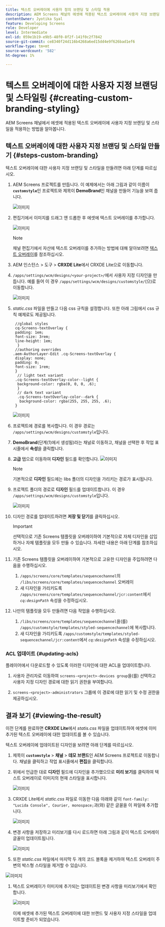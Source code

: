 ```yaml
---
title: 텍스트 오버레이에 사용자 정의 브랜딩 및 스타일 적용
description: AEM Screens 채널의 에셋에 적용된 텍스트 오버레이에 사용자 지정 브랜딩 및 스타일을 적용하는 방법에 대해 알아봅니다.
contentOwner: Jyotika Syal
feature: Developing Screens
role: Developer
level: Intermediate
exl-id: 059e1b19-e9b5-48f0-8f2f-141f0c2f7842
source-git-commit: ce8340f24d116b4268a6ed15dd4e9f626bad1ef6
workflow-type: tm+mt
source-wordcount: '582'
ht-degree: 1%

---
```


# 텍스트 오버레이에 대한 사용자 지정 브랜딩 및 스타일링 {#creating-custom-branding-styling}

AEM Screens 채널에서 에셋에 적용된 텍스트 오버레이에 사용자 지정 브랜딩 및 스타일을 적용하는 방법을 알아봅니다.

## 텍스트 오버레이에 대한 사용자 지정 브랜딩 및 스타일 만들기 {#steps-custom-branding}

텍스트 오버레이에 대한 사용자 지정 브랜딩 및 스타일을 만들려면 아래 단계를 따르십시오.

1. AEM Screens 프로젝트를 만듭니다. 이 예제에서는 아래 그림과 같이 이름이 **`customstyle`**&#x200B;인 프로젝트와 제목이 **DemoBrand**&#x200B;인 채널을 만들어 기능을 보여 줍니다.

   ![이미지](/help/user-guide/assets/custom-brand/custom-brand1.png)

1. 편집기에서 이미지를 드래그 앤 드롭한 후 에셋에 텍스트 오버레이를 추가합니다.

   ![이미지](/help/user-guide/assets/custom-brand/custom-brand2.png)

   >[!NOTE]
   >채널 편집기에서 자산에 텍스트 오버레이를 추가하는 방법에 대해 알아보려면 [텍스트 오버레이](/help/user-guide/text-overlay.md)를 참조하십시오.

1. AEM 인스턴스 > 도구 > **CRXDE Lite**&#x200B;에서 CRXDE Lite으로 이동합니다.

1. `/apps/settings/wcm/designs/<your-project>/`에서 사용자 지정 디자인을 만듭니다. 예를 들어 이 경우 `/apps/settings/wcm/designs/customstyle/`(으)로 이동합니다.

   ![이미지](/help/user-guide/assets/custom-brand/custom-brand3.png)

1. *static.css* 파일을 만들고 다음 css 규칙을 설정합니다. 또한 아래 그림에서 css 규칙 예제로도 제공됩니다.

   ```shell
    //global styles
    cq-Screens-textOverlay {
    padding: 1em;
    font-size: 3rem;
    line-height: 1em;
     }
    //authoring overrides
   .aem-AuthorLayer-Edit .cq-Screens-textOverlay {
    display: none;
    padding: 0;
    font-size: 1rem;
    }
     // light text variant
    .cq-Screens-textOverlay-color--light {
     background-color: rgba(0, 0, 0, .6);
     }
     // dark text variant
     .cq-Screens-textOverlay-color--dark {
      background-color: rgba(255, 255, 255, .6);
    }
   ```

   ![이미지](/help/user-guide/assets/custom-brand/custom-brand4.png)

1. 프로젝트에 경로를 복사합니다. 이 경우 경로는 `/apps/settings/wcm/designs/customstyle`입니다.

1. **DemoBrand**(단계(1)에서 생성됨)라는 채널로 이동하고, 채널을 선택한 후 작업 표시줄에서 **속성**&#x200B;을 클릭합니다.

1. **고급** 탭으로 이동하여 **디자인** 필드를 확인합니다.
   ![이미지](/help/user-guide/assets/custom-brand/custom-brand5.png)

   >[!NOTE]
   >기본적으로 **디자인** 필드에는 libs 폴더의 디자인을 가리키는 경로가 표시됩니다.

1. 프로젝트 폴더의 경로로 **디자인** 필드를 업데이트합니다. 이 경우 `/apps/settings/wcm/designs/customstyle`입니다.

   ![이미지](/help/user-guide/assets/custom-brand/custom-brand6.png)

1. 디자인 경로를 업데이트하려면 **저장 및 닫기**&#x200B;를 클릭하십시오.

   >[!IMPORTANT]
   >선택적으로 기존 Screens 템플릿을 오버레이하여 기본적으로 자체 디자인을 삽입하거나 자체 템플릿을 모두 만들 수 있습니다. 자세한 내용은 아래 단계를 참조하십시오.

1. 기존 Screens 템플릿을 오버레이하여 기본적으로 고유한 디자인을 주입하려면 다음을 수행하십시오.

   1. `/apps/screens/core/templates/sequencechannel`의 `/libs/screens/core/templates/sequencechannel` 오버레이
   1. 새 디자인을 가리키도록 `/apps/screens/core/templates/sequencechannel/jcr:content`에서 *`cq:designPath`* 속성을 수정하십시오.

1. 나만의 템플릿을 모두 만들려면 다음 작업을 수행하십시오.
   1. `/libs/screens/core/templates/sequencechannel`을(를) `/apps/customstyle/templates/styled-sequencechannel`에 복사합니다.
   1. 새 디자인을 가리키도록 `/apps/customstyle/templates/styled-sequencechannel/jcr:content`에서 *`cq:designPath`* 속성을 수정하십시오.


### ACL 업데이트 {#updating-acls}

플레이어에서 다운로드할 수 있도록 이러한 디자인에 대한 ACL을 업데이트합니다.

1. 사용자 관리자로 이동하여 `screens-<project>-devices group`을(를) 선택하고 사용자 지정 디자인 경로에 대한 읽기 권한을 부여합니다.

1. `screens-<project>-administrators` 그룹에 이 경로에 대한 읽기 및 수정 권한을 제공하십시오.

## 결과 보기 {#viewing-the-result}

이전 단계를 완료하면 **CRXDE Lite**&#x200B;에서 *statis.css* 파일을 업데이트하여 에셋에 이미 추가된 텍스트 오버레이에 대한 업데이트를 볼 수 있습니다.

텍스트 오버레이에 업데이트된 디자인을 보려면 아래 단계를 따르십시오.

1. 제목이 **`customstyle`** > **채널** > **데모 브랜드**&#x200B;인 AEM Screens 프로젝트로 이동합니다. 채널을 클릭하고 작업 표시줄에서 **편집**&#x200B;을 클릭합니다.

1. 위에서 언급한 대로 **디자인** 필드에 디자인을 추가했으므로 **미리 보기**&#x200B;를 클릭하여 텍스트 오버레이로 이미지의 현재 스타일을 표시합니다.

   ![이미지](/help/user-guide/assets/custom-brand/custom-brand7.png)

1. CRXDE Lite에서 *static.css* 파일로 이동한 다음 아래와 같이 `font-family: "Lucida Console", Courier, monospace;`과(와) 같은 글꼴을 이 파일에 추가합니다.

   ![이미지](/help/user-guide/assets/custom-brand/custom-brand8.png)

1. 변경 사항을 저장하고 미리보기를 다시 로드하면 아래 그림과 같이 텍스트 오버레이 글꼴이 업데이트됩니다.

   ![이미지](/help/user-guide/assets/custom-brand/custom-brand9.png)

1. 또한 *static.css* 파일에서 마지막 두 개의 코드 블록을 제거하여 텍스트 오버레이 주변의 박스형 스타일을 제거할 수 있습니다.

![이미지](/help/user-guide/assets/custom-brand/custom-brand10.png)

1. 텍스트 오버레이가 이미지에 추가되는 업데이트된 변경 사항을 미리보기에서 확인합니다.

   ![이미지](/help/user-guide/assets/custom-brand/custom-brand11.png)

   이제 에셋에 추가된 텍스트 오버레이에 대한 브랜드 및 사용자 지정 스타일을 업데이트할 준비가 되었습니다.
